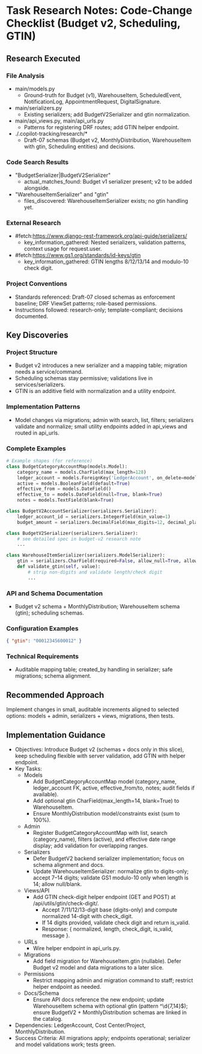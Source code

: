 <!-- markdownlint-disable-file -->
# Task Research Notes: Code-Change Checklist (Budget v2, Scheduling, GTIN)

## Research Executed

### File Analysis
- main/models.py
  - Ground-truth for Budget (v1), WarehouseItem, ScheduledEvent, NotificationLog, AppointmentRequest, DigitalSignature.
- main/serializers.py
  - Existing serializers; add BudgetV2Serializer and gtin normalization.
- main/api_views.py, main/api_urls.py
  - Patterns for registering DRF routes; add GTIN helper endpoint.
- ./.copilot-tracking/research/*
  - Draft-07 schemas (Budget v2, MonthlyDistribution, WarehouseItem with gtin, Scheduling entities) and decisions.

### Code Search Results
- "BudgetSerializer|BudgetV2Serializer"
  - actual_matches_found: Budget v1 serializer present; v2 to be added alongside.
- "WarehouseItemSerializer" and "gtin"
  - files_discovered: WarehouseItemSerializer exists; no gtin handling yet.

### External Research
- #fetch:https://www.django-rest-framework.org/api-guide/serializers/
  - key_information_gathered: Nested serializers, validation patterns, context usage for request.user.
- #fetch:https://www.gs1.org/standards/id-keys/gtin
  - key_information_gathered: GTIN lengths 8/12/13/14 and modulo-10 check digit.

### Project Conventions
- Standards referenced: Draft-07 closed schemas as enforcement baseline; DRF ViewSet patterns; role-based permissions.
- Instructions followed: research-only; template-compliant; decisions documented.

## Key Discoveries

### Project Structure
- Budget v2 introduces a new serializer and a mapping table; migration needs a service/command.
- Scheduling schemas stay permissive; validations live in services/serializers.
- GTIN is an additive field with normalization and a utility endpoint.

### Implementation Patterns
- Model changes via migrations; admin with search, list, filters; serializers validate and normalize; small utility endpoints added in api_views and routed in api_urls.

### Complete Examples
```python
# Example shapes (for reference)
class BudgetCategoryAccountMap(models.Model):
    category_name = models.CharField(max_length=128)
    ledger_account = models.ForeignKey('LedgerAccount', on_delete=models.PROTECT)
    active = models.BooleanField(default=True)
    effective_from = models.DateField()
    effective_to = models.DateField(null=True, blank=True)
    notes = models.TextField(blank=True)

class BudgetV2AccountSerializer(serializers.Serializer):
    ledger_account_id = serializers.IntegerField(min_value=1)
    budget_amount = serializers.DecimalField(max_digits=12, decimal_places=2, min_value=0)

class BudgetV2Serializer(serializers.Serializer):
    # see detailed spec in budget-v2 research note
    ...

class WarehouseItemSerializer(serializers.ModelSerializer):
    gtin = serializers.CharField(required=False, allow_null=True, allow_blank=True)
    def validate_gtin(self, value):
        # strip non-digits and validate length/check digit
        ...
```

### API and Schema Documentation
- Budget v2 schema + MonthlyDistribution; WarehouseItem schema (gtin); scheduling schemas.

### Configuration Examples
```json
{ "gtin": "00012345600012" }
```

### Technical Requirements
- Auditable mapping table; created_by handling in serializer; safe migrations; schema alignment.

## Recommended Approach
Implement changes in small, auditable increments aligned to selected options: models + admin, serializers + views, migrations, then tests.

## Implementation Guidance
- Objectives: Introduce Budget v2 (schemas + docs only in this slice), keep scheduling flexible with server validation, add GTIN with helper endpoint.
- Key Tasks:
  - Models
    - Add BudgetCategoryAccountMap model (category_name, ledger_account FK, active, effective_from/to, notes; audit fields if available).
    - Add optional gtin CharField(max_length=14, blank=True) to WarehouseItem.
    - Ensure MonthlyDistribution model/constraints exist (sum to 100%).
  - Admin
    - Register BudgetCategoryAccountMap with list, search (category_name), filters (active), and effective date range display; add validation for overlapping ranges.
  - Serializers
    - Defer BudgetV2 backend serializer implementation; focus on schema alignment and docs.
    - Update WarehouseItemSerializer: normalize gtin to digits-only; accept 7–14 digits; validate GS1 modulo-10 only when length is 14; allow null/blank.
  - Views/API
    - Add GTIN check-digit helper endpoint (GET and POST) at /api/utils/gtin/check-digit/.
      - Accept 7/11/12/13-digit base (digits-only) and compute normalized 14-digit with check_digit.
      - If 14 digits provided, validate check digit and return is_valid.
      - Response: { normalized, length, check_digit, is_valid, message }.
  - URLs
    - Wire helper endpoint in api_urls.py.
  - Migrations
    - Add field migration for WarehouseItem.gtin (nullable). Defer Budget v2 model and data migrations to a later slice.
  - Permissions
    - Restrict mapping admin and migration command to staff; restrict helper endpoint as needed.
  - Docs/Schema
    - Ensure API docs reference the new endpoint; update WarehouseItem schema with optional gtin (pattern ^\d{7,14}$); ensure BudgetV2 + MonthlyDistribution schemas are linked in the catalog.
- Dependencies: LedgerAccount, Cost Center/Project, MonthlyDistribution.
- Success Criteria: All migrations apply; endpoints operational; serializer and model validations work; tests green.
